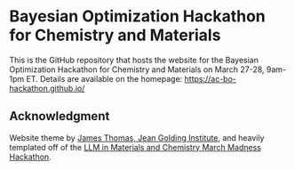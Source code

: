 # Bayesian Optimization Hackathon for Chemistry and Materials

This is the GitHub repository that hosts the website for the Bayesian Optimization Hackathon for Chemistry and Materials on March 27-28, 9am-1pm ET. Details are available on the homepage: https://ac-bo-hackathon.github.io/

## Acknowledgment

Website theme by [James Thomas, Jean Golding Institute](https://github.com/Jean-Golding-Institute/hackathon-template), and heavily templated off of the [LLM in Materials and Chemistry March Madness Hackathon](https://materials-data-facility.github.io/llm-hackathon/).